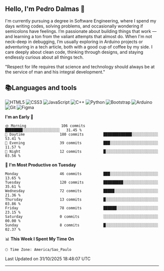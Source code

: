 
## Hello, I'm Pedro Dalmas 👋

I'm currently pursuing a degree in Software Engineering, where I spend my days writing codes, solving problems, and occasionally wondering if semicolons have feelings. I’m passionate about building things that work —  and learning a ton from the valiant attempts that almost do. When I'm not neck-deep in debugging, I’m usually exploring in Arduino projects or adventuring in a tech article, both with a good cup of coffee by my side. I care deeply about clean code, thinking through designs, and staying endlessly curious about all things tech.

"Respect for life requires that science and technology should always be at the service of man and his integral development."

## 📚Languages and tools

![HTML5](https://img.shields.io/badge/html5-%23E34F26.svg?style=for-the-badge&logo=html5&logoColor=white) ![CSS3](https://img.shields.io/badge/css3-%231572B6.svg?style=for-the-badge&logo=css3&logoColor=white) ![JavaScript](https://img.shields.io/badge/javascript-%23323330.svg?style=for-the-badge&logo=javascript&logoColor=%23F7DF1E) ![C++](https://img.shields.io/badge/c++-%2300599C.svg?style=for-the-badge&logo=c%2B%2B&logoColor=white) ![Python](https://img.shields.io/badge/python-3670A0?style=for-the-badge&logo=python&logoColor=ffdd54) ![Bootstrap](https://img.shields.io/badge/bootstrap-%238511FA.svg?style=for-the-badge&logo=bootstrap&logoColor=white) ![Arduino](https://img.shields.io/badge/-Arduino-00979D?style=for-the-badge&logo=Arduino&logoColor=white) ![Git](https://img.shields.io/badge/GIT-E44C30?style=for-the-badge&logo=git&logoColor=white) ![Figma](https://img.shields.io/badge/Figma-696969?style=for-the-badge&logo=figma&logoColor=figma)

<!--START_SECTION:waka-->
**I'm an Early 🐤** 

```text
🌞 Morning                106 commits         ████████░░░░░░░░░░░░░░░░░   31.45 % 
🌆 Daytime                180 commits         █████████████░░░░░░░░░░░░   53.41 % 
🌃 Evening                39 commits          ███░░░░░░░░░░░░░░░░░░░░░░   11.57 % 
🌙 Night                  12 commits          █░░░░░░░░░░░░░░░░░░░░░░░░   03.56 % 
```
📅 **I'm Most Productive on Tuesday** 

```text
Monday                   46 commits          ███░░░░░░░░░░░░░░░░░░░░░░   13.65 % 
Tuesday                  120 commits         █████████░░░░░░░░░░░░░░░░   35.61 % 
Wednesday                72 commits          █████░░░░░░░░░░░░░░░░░░░░   21.36 % 
Thursday                 13 commits          █░░░░░░░░░░░░░░░░░░░░░░░░   03.86 % 
Friday                   78 commits          ██████░░░░░░░░░░░░░░░░░░░   23.15 % 
Saturday                 0 commits           ░░░░░░░░░░░░░░░░░░░░░░░░░   00.00 % 
Sunday                   8 commits           █░░░░░░░░░░░░░░░░░░░░░░░░   02.37 % 
```


📊 **This Week I Spent My Time On** 

```text
🕑︎ Time Zone: America/Sao_Paulo
```


 Last Updated on 31/10/2025 18:48:07 UTC
<!--END_SECTION:waka-->

---
